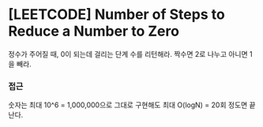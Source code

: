 # [LEETCODE] Number of Steps to Reduce a Number to Zero

정수가 주어질 때, 0이 되는데 걸리는 단계 수를 리턴해라. 짝수면 2로 나누고 아니면 1을 빼라.

### 접근

숫자는 최대 10^6 = 1,000,000으로 그대로 구현해도 최대 O(logN) = 20회 정도면 끝난다.

